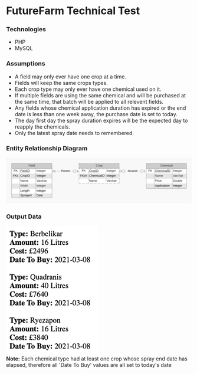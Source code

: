 # FutureFarm Technical Test

### Technologies
- PHP
- MySQL


### Assumptions
- A field may only ever have one crop at a time.
- Fields will keep the same crops types.
- Each crop type may only ever have one chemical used on it.
- If multiple fields are using the same chemical and will be purchased at the same time, that batch will be applied to all relevent fields.
- Any fields whose chemical application duration has expired or the end date is less than one week away, the purchase date is set to today.
- The day first day the spray duration expires will be the expected day to reapply the chemicals.
- Only the latest spray date needs to remembered.


### Entity Relationship Diagram
![ERD](./images/ERD.jpeg)


### Output Data
<img src="./images/OutputArray.jpeg" alt="OutputData" width="250" /> <br>
__Note:__ Each chemical type had at least one crop whose spray end date has elapsed, therefore all 'Date To Buy' values are all set to today's date
